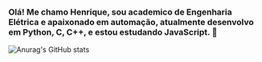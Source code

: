 ### Olá! Me chamo Henrique, sou academico de Engenharia Elétrica e apaixonado em automação, atualmente desenvolvo em Python, C, C++, e estou estudando JavaScript. 👋
![Anurag's GitHub stats](https://github-readme-stats.vercel.app/api?username=geomchi-ctrl&show_icons=true&theme=darcula)
